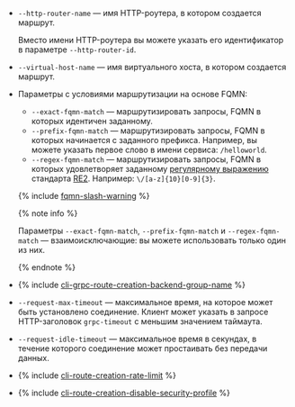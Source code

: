  * `--http-router-name` — имя HTTP-роутера, в котором создается маршрут.

    Вместо имени HTTP-роутера вы можете указать его идентификатор в параметре `--http-router-id`.
* `--virtual-host-name` — имя виртуального хоста, в котором создается маршрут.
* Параметры с условиями маршрутизации на основе FQMN:

    * `--exact-fqmn-match` — маршрутизировать запросы, FQMN в которых идентичен заданному.
    * `--prefix-fqmn-match` — маршрутизировать запросы, FQMN в которых начинается с заданного префикса. Например, вы можете указать первое слово в имени сервиса: `/helloworld`.
    * `--regex-fqmn-match` — маршрутизировать запросы, FQMN в которых удовлетворяет заданному [регулярному выражению](https://ru.wikipedia.org/wiki/Регулярные_выражения) стандарта [RE2](https://github.com/google/re2/wiki/Syntax). Например: `\/[a-z]{10}[0-9]{3}`.

    {% include [fqmn-slash-warning](./fqmn-slash-warning.md) %}

    {% note info %}

    Параметры `--exact-fqmn-match`, `--prefix-fqmn-match` и `--regex-fqmn-match` — взаимоисключающие: вы можете использовать только один из них.

    {% endnote %}

* {% include [cli-grpc-route-creation-backend-group-name](./cli-grpc-route-creation-backend-group-name.md) %}
* `--request-max-timeout` — максимальное время, на которое может быть установлено соединение. Клиент может указать в запросе HTTP-заголовок `grpc-timeout` с меньшим значением таймаута.
* `--request-idle-timeout` — максимальное время в секундах, в течение которого соединение может простаивать без передачи данных.
* {% include [cli-route-creation-rate-limit](./cli-route-creation-rate-limit.md) %}
* {% include [cli-route-creation-disable-security-profile](./cli-route-creation-disable-security-profile.md) %}

